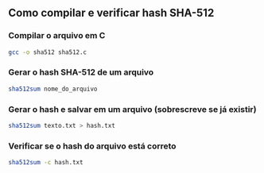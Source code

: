 ## Como compilar e verificar hash SHA-512

### Compilar o arquivo em C

```bash
gcc -o sha512 sha512.c
```

### Gerar o hash SHA-512 de um arquivo

```bash
sha512sum nome_do_arquivo
```

### Gerar o hash e salvar em um arquivo (sobrescreve se já existir)

```bash
sha512sum texto.txt > hash.txt
```

### Verificar se o hash do arquivo está correto

```bash
sha512sum -c hash.txt
```